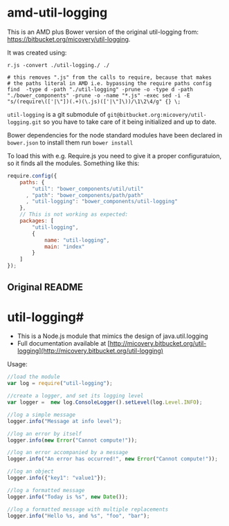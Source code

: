 # amd-util-logging

This is an AMD plus Bower version of the original util-logging from: https://bitbucket.org/micovery/util-logging.

It was created using:

```
r.js -convert ./util-logging./ ./

# this removes ".js" from the calls to require, because that makes
# the paths literal in AMD i.e. bypassing the require paths config
find  -type d -path "./util-logging" -prune -o -type d -path "./bower_components" -prune -o -name "*.js" -exec sed -i -E "s/(require\(['|\"])(.+)(\.js)(['|\"]\))/\1\2\4/g" {} \;
```


`util-logging` is a git submodule of `git@bitbucket.org:micovery/util-logging.git` so you have to take care of it being initialized and up to date.

Bower dependencies for the node standard modules have been declared in `bower.json` to install them run `bower install`


To load this with e.g. Require.js you need to give it a proper configuratuion, so it finds all the modules. Something like this:


```js
require.config({
    paths: {
        "util": "bower_components/util/util"
      , "path": "bower_components/path/path"
      , "util-logging": "bower_components/util-logging"
    },
    // This is not working as expected:
    packages: [
        "util-logging",
        {
            name: "util-logging",
            main: "index"
        }
    ]
});

```


## Original README

# util-logging#

  * This is a Node.js module that mimics the design of java.util.logging
  * Full documentation available at [http://micovery.bitbucket.org/util-logging](http://micovery.bitbucket.org/util-logging)
  
Usage:

```javascript
//load the module
var log = require("util-logging");

//create a logger, and set its logging level
var logger =  new log.ConsoleLogger().setLevel(log.Level.INFO);

//log a simple message 
logger.info("Message at info level");

//log an error by itself
logger.info(new Error("Cannot compute!"));

//log an error accompanied by a message
logger.info("An error has occurred!", new Error("Cannot compute!"));

//log an object
logger.info({"key1": "value1"});

//log a formatted message
logger.info("Today is %s", new Date());

//log a formatted message with multiple replacements
logger.info("Hello %s, and %s", "foo", "bar");
```

